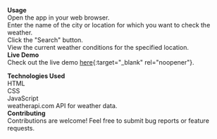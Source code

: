 **Usage**<br>
Open the app in your web browser.<br>
Enter the name of the city or location for which you want to check the weather.<br>
Click the "Search" button.<br>
View the current weather conditions for the specified location.<br>
**Live Demo**<br>
Check out the live demo [here](https://weather-app-nu-blue.vercel.app/){:target="_blank" rel="noopener"}.<br>

**Technologies Used**<br>
HTML<br>
CSS<br>
JavaScript<br>
weatherapi.com API for weather data.<br>
**Contributing**<br>
Contributions are welcome! Feel free to submit bug reports or feature requests.<br>
